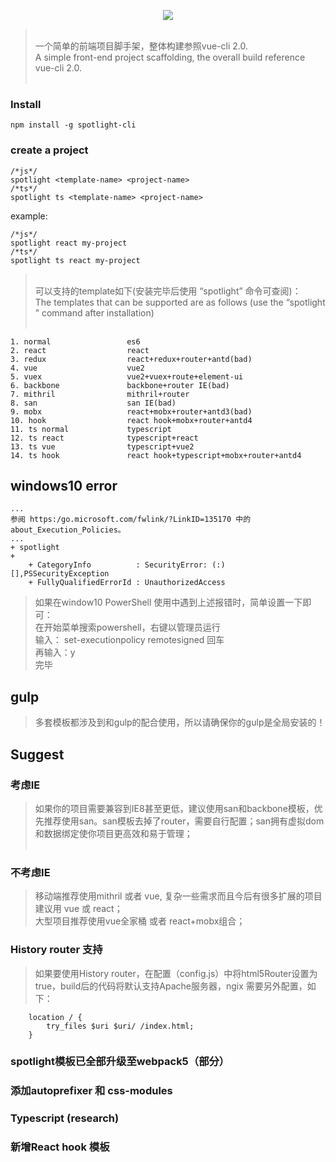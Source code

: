 <p align="center">
    <img src="https://github.com/yuminjustin/spotlight-cli/blob/master/static/white.png">
</p>
<blockquote>
<br>
一个简单的前端项目脚手架，整体构建参照vue-cli 2.0.  <br>
A simple front-end project scaffolding, the overall build reference vue-cli 2.0. 
<br><br>
</blockquote>

### Install

    npm install -g spotlight-cli

### create a project

    /*js*/
    spotlight <template-name> <project-name>
    /*ts*/
    spotlight ts <template-name> <project-name>

example:

    /*js*/
    spotlight react my-project
    /*ts*/
    spotlight ts react my-project

<blockquote>
<br>
可以支持的template如下(安装完毕后使用 “spotlight” 命令可查阅)：<br>
The templates that can be supported are as follows (use the “spotlight ” command after installation)
<br><br>
</blockquote>

    1. normal                 es6
    2. react                  react
    3. redux                  react+redux+router+antd(bad)
    4. vue                    vue2
    5. vuex                   vue2+vuex+route+element-ui
    6. backbone               backbone+router IE(bad)
    7. mithril                mithril+router
    8. san                    san IE(bad)
    9. mobx                   react+mobx+router+antd3(bad)
    10. hook                  react hook+mobx+router+antd4
    11. ts normal             typescript
    12. ts react              typescript+react
    13. ts vue                typescript+vue2
    14. ts hook               react hook+typescript+mobx+router+antd4

## windows10 error
    ...
    参阅 https:/go.microsoft.com/fwlink/?LinkID=135170 中的 about_Execution_Policies。
    ...
    + spotlight
    +
        + CategoryInfo          : SecurityError: (:) [],PSSecurityException
        + FullyQualifiedErrorId : UnauthorizedAccess

<blockquote>
如果在window10 PowerShell 使用中遇到上述报错时，简单设置一下即可：<br/>
在开始菜单搜索powershell，右键以管理员运行<br/>
输入： set-executionpolicy remotesigned  回车 <br/>
再输入：y <br/>
完毕
</blockquote>

## gulp
<blockquote>
多套模板都涉及到和gulp的配合使用，所以请确保你的gulp是全局安装的！
</blockquote>

## Suggest
### 考虑IE
<blockquote>
如果你的项目需要兼容到IE8甚至更低，建议使用san和backbone模板，优先推荐使用san。san模板去掉了router，需要自行配置；san拥有虚拟dom和数据绑定使你项目更高效和易于管理；<br><br>
</blockquote>

### 不考虑IE
<blockquote>
移动端推荐使用mithril 或者 vue, 复杂一些需求而且今后有很多扩展的项目建议用 vue 或 react；<br>
大型项目推荐使用vue全家桶 或者 react+mobx组合；
</blockquote>

### History router 支持
<blockquote>
如果要使用History router，在配置（config.js）中将html5Router设置为true，build后的代码将默认支持Apache服务器，ngix 需要另外配置，如下：
</blockquote>

        location / {
            try_files $uri $uri/ /index.html;
        }

### spotlight模板已全部升级至webpack5（部分）

### 添加autoprefixer 和 css-modules

### Typescript (research)

### 新增React hook 模板
